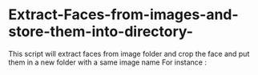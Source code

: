 # Extract-Faces-from-images-and-store-them-into-directory-
This script will extract faces from image folder and crop the face and put them in a new folder with a same image name For instance : 
